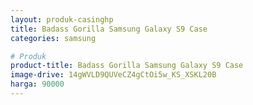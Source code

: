 ```yaml
---
layout: produk-casinghp
title: Badass Gorilla Samsung Galaxy S9 Case
categories: samsung

# Produk
product-title: Badass Gorilla Samsung Galaxy S9 Case
image-drive: 14gWVLD9QUVeCZ4gCtOi5w_KS_XSKL20B
harga: 90000
---
```

